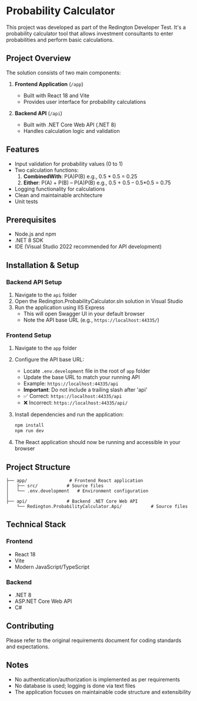 # Probability Calculator

This project was developed as part of the Redington Developer Test. It's a probability calculator tool that allows investment consultants to enter probabilities and perform basic calculations.

## Project Overview

The solution consists of two main components:

1. **Frontend Application** (`/app`)
   - Built with React 18 and Vite
   - Provides user interface for probability calculations

2. **Backend API** (`/api`)
   - Built with .NET Core Web API (.NET 8)
   - Handles calculation logic and validation

## Features

- Input validation for probability values (0 to 1)
- Two calculation functions:
  1. **CombinedWith**: P(A)P(B) e.g., 0.5 * 0.5 = 0.25
  2. **Either**: P(A) + P(B) – P(A)P(B) e.g., 0.5 + 0.5 – 0.5*0.5 = 0.75
- Logging functionality for calculations
- Clean and maintainable architecture
- Unit tests

## Prerequisites

- Node.js and npm
- .NET 8 SDK
- IDE (Visual Studio 2022 recommended for API development)

## Installation & Setup

### Backend API Setup

1. Navigate to the `api` folder
2. Open the Redington.ProbabilityCalculator.sln solution in Visual Studio
3. Run the application using IIS Express
   - This will open Swagger UI in your default browser
   - Note the API base URL (e.g., `https://localhost:44335/`)

### Frontend Setup

1. Navigate to the `app` folder
2. Configure the API base URL:
   - Locate `.env.development` file in the root of `app` folder
   - Update the base URL to match your running API
   - Example: `https://localhost:44335/api`
   - **Important**: Do not include a trailing slash after 'api'
   - ✅ Correct: `https://localhost:44335/api`
   - ❌ Incorrect: `https://localhost:44335/api/`

3. Install dependencies and run the application:
   ```bash
   npm install
   npm run dev
   ```

4. The React application should now be running and accessible in your browser

## Project Structure

```
├── app/                # Frontend React application
│   ├── src/           # Source files
│   └── .env.development   # Environment configuration
│
├── api/               # Backend .NET Core Web API
    └── Redington.ProbabilityCalculator.Api/           # Source files
```

## Technical Stack

### Frontend
- React 18
- Vite
- Modern JavaScript/TypeScript

### Backend
- .NET 8
- ASP.NET Core Web API
- C#

## Contributing

Please refer to the original requirements document for coding standards and expectations.

## Notes

- No authentication/authorization is implemented as per requirements
- No database is used; logging is done via text files
- The application focuses on maintainable code structure and extensibility